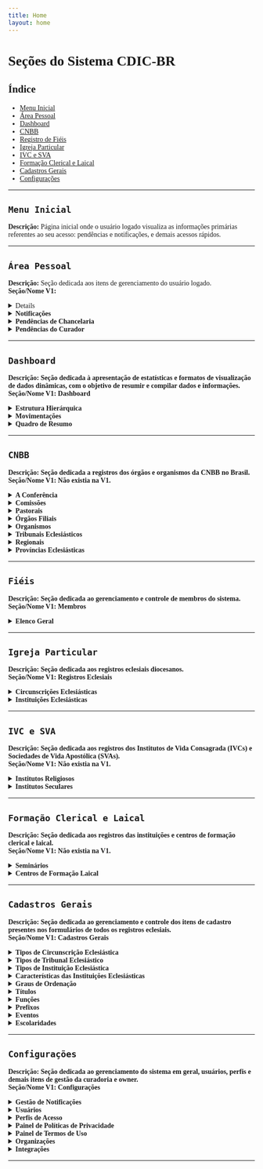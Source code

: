 ```yaml
---
title: Home
layout: home
---
```


<span style="font-family: Encode Sans Condensed, serif;">

<h1>Seções do Sistema CDIC-BR</h1>

<h2>Índice</h2>
<ul>
  <li><a href="#menu-inicial">Menu Inicial</a></li>
  <li><a href="#area-pessoal">Área Pessoal</a></li>
  <li><a href="#dashboard">Dashboard</a></li>
  <li><a href="#cnbb">CNBB</a></li>
  <li><a href="#fieis">Registro de Fiéis</a></li>
  <li><a href="#igreja-particular">Igreja Particular</a></li>
  <li><a href="#ivc-sva">IVC e SVA</a></li>
  <li><a href="#formacao">Formação Clerical e Laical</a></li>
  <li><a href="#cadastros">Cadastros Gerais</a></li>
  <li><a href="#configuracoes">Configurações</a></li>
</ul>

<hr>

<h2 id="menu-inicial"><code>Menu Inicial</code></h2>
<p><strong>Descrição:</strong> Página inicial onde o usuário logado visualiza as informações primárias referentes ao seu acesso: pendências e notificações, e demais acessos rápidos.</p>

<hr>

<!-- fim seção -->
<h2 id="area-pessoal"><code>Área Pessoal</code></h2>
<p><strong>Descrição:</strong> Seção dedicada aos itens de gerenciamento do usuário logado.<br>
<strong>Seção/Nome V1:</st

<!-- painel de usuário -->
<details>
  <summary>Painel de usuário</summary>
  <p><strong>Descrição:</strong> Página em que o usuário pode gerenciar seu acesso, alterar seus dados, alterar senha, alterar e-mail, verificar seu perfil de acesso e solicitar a exclusão de sua conta.</p>
</details>

<!-- notificações -->
<details>
  <summary>Notificações</summary>
  <p><strong>Descrição:</strong> É por meio desta página que o usuário logado pode verificar todas notificações endereçadas a ele.</p>
</details>

<!-- pendências chancelaria -->
<details>
  <summary>Pendências de Chancelaria</summary>
  <p><em>(Antigo "Pendências de Chanceler")</em><br>
  <strong>Descrição:</strong> A página se refere às pendências de aceites do Chanceler.</p>
</details>

<!-- pendências curadoria -->
<details>
  <summary>Pendências do Curador</summary>
  <p><strong>Descrição:</strong> A página se refere às pendências de aceites do Curador.</p>
</details>

<hr>

<h2 id="dashboard"><code>Dashboard</code></h2>
<p><strong>Descrição:</strong> Seção dedicada à apresentação de estatísticas e formatos de visualização de dados dinâmicas, com o objetivo de resumir e compilar dados e informações.<br>
<strong>Seção/Nome V1:</strong> Dashboard</p>

<!-- Estrutura Hierárquica -->
<details>
  <summary>Estrutura Hierárquica</summary>
  <p><strong>Descrição:</strong> Apresentação visual em formato de organograma para a estrutura organizacional diocesana.</p>
</details>

<!-- Movimentações -->
<details>
  <summary>Movimentações</summary>
  <p><strong>Descrição:</strong> Esta seção apresenta a visualização das alterações e compila as informações a respeito das funções, títulos e graus de ordenação.</p>
</details>

<!-- Quadro de Resumo -->
<details>
  <summary>Quadro de Resumo</summary>
  <p><strong>Descrição:</strong> Esta página serve para se ter um panorama geral dos dados cadastrados no sistema.</p>
</details>

<hr>


<h2 id="cnbb"><code>CNBB</code></h2>
<p><strong>Descrição:</strong> Seção dedicada a registros dos órgãos e organismos da CNBB no Brasil.<br>
<strong>Seção/Nome V1:</strong> Não existia na V1.</p>

<!-- A Conferência -->
<details>
  <summary>A Conferência</summary>
  <p><strong>Descrição:</strong> Subseção da seção CNBB, dedicada ao cadastro da organização Conferência Nacional dos Bispos do Brasil (CNBB). Compreende o registro das informações básicas de localização, contato e composição. Compõe-se do elenco organizacional das instâncias: Assembleia Geral, Conselho Permanente (CP), Conselho Episcopal Pastoral (CONSEP), Conselho Episcopal Regional (CONSER), Presidência, Conselhos e Secretariado Geral.</p>
</details>

<!-- Comissões -->
<details>
  <summary>Comissões</summary>
  <p><strong>Descrição:</strong> Subseção da seção CNBB, dedicada ao cadastro das comissões CNBB (Episcopais, Especiais e outros conselhos) - Conforme Diretório da Organização da Igreja</p>
  <ul>
    <li><strong>Comissões Episcopais:</strong> Subseção da subseção Comissões, dedicada ao cadastro das comissões episcopais CNBB (Lista de comissões - atualmente 12)</li>
    <li><strong>Comissões Especiais:</strong> Subseção da subseção Comissões, dedicada ao cadastro das comissões especiais CNBB (Lista de comissões - atualmente 12)</li>
    <li><strong>Outros Conselhos:</strong> Subseção da subseção Comissões, dedicada ao cadastro de outros Conselhos especiais da conferência. Geralmente são ligados a outros órgãos vinculados. (Lista de conselhos - atualmente 3)</li>
  </ul>
</details>

<!-- Pastorais -->
<details>
  <summary>Pastorais</summary>
  <p><strong>Descrição:</strong> Subseção da seção CNBB, dedicada ao cadastro das Pastorais CNBB (Lista de pastorais - atualmente 25)</p>
</details>

<!-- Órgãos Filiais -->
<details>
  <summary>Órgãos Filiais</summary>
  <p><strong>Descrição:</strong> Subseção da seção CNBB, dedicada ao cadastro dos Órgãos Filiais da CNBB (Lista de órgãos - atualmente 4)</p>
</details>

<!-- Organismos -->
<details>
  <summary>Organismos</summary>
  <p><strong>Descrição:</strong> Subseção da seção CNBB, dedicada ao cadastro dos Organismos da CNBB vinculados e relacionados, como outras conferências, movimentos, comissões e conselhos. (Lista de organismos - atualmente 16)</p>
</details>

<!-- Tribunais Eclesiásticos -->
<details>
  <summary>Tribunais Eclesiásticos</summary>
  <p><strong>Descrição:</strong> Subseção da seção CNBB, dedicada ao cadastro dos Tribunais e organismos jurídicos da Igreja Católica no Brasil.</p>
  <ul>
    <li><strong>Tribunais de 1ª e 2ª instância:</strong> <em>(Anteriormente parte da seção "Registros Eclesiais")</em> — Cadastro dos Tribunais Eclesiásticos vinculados às Circunscrições e IVC's e SVA's. Atendem ao território nacional e por isso são organizados a partir do Regional (Lista de organismos - atualmente 89)</li>
    <li><strong>Câmaras Eclesiásticas:</strong> <em>(Anteriormente parte da seção "Registros Eclesiais &gt; Instituições Eclesiásticas")</em> — Cadastro das Câmaras Eclesiásticas de Instrução presentes nas Dioceses.</li>
  </ul>
</details>

<!-- Regionais -->
<details>
  <summary>Regionais</summary>
  <p><em>(Anteriormente parte da seção "Registros Eclesiais")</em><br>
  <strong>Descrição:</strong> Subseção da seção CNBB, dedicada ao cadastro dos Regionais, regiões territoriais da Igreja Católica no Brasil. (Lista de regionais - atualmente 19) Cada uma abarca organizações da Igreja (tribunais), organizações diocesanas (províncias, circunscrições e instituições) e organizações de vida consagrada (províncias, institutos, casas religiosas, etc.).</p>
</details>

<!-- Províncias -->
<details>
  <summary>Províncias Eclesiásticas</summary>
  <p><em>(Anteriormente parte da seção "Registros Eclesiais")</em><br>
  <strong>Descrição:</strong> Subseção da seção Igreja Particular, dedicada ao cadastro das Províncias Eclesiásticas para dados básicos.</p>
</details>

<hr>

<h2 id="fieis"><code>Fiéis</code></h2>
<p><strong>Descrição:</strong> Seção dedicada ao gerenciamento e controle de membros do sistema.<br>
<strong>Seção/Nome V1:</strong> Membros</p>

<!-- Elenco Geral -->
<details>
  <summary>Elenco Geral</summary>
  <p><em>(Anteriormente parte da seção "Gerenciamento de Membros", antigo "Elenco Geral")</em><br>
  <strong>Descrição:</strong> Subseção da seção de Fiéis (Pessoas), dedicada ao cadastro de Fiéis.</p>
  <ul>
    <li><strong>Clérigos seculares:</strong> <em>(Antigo "Elenco Geral")</em> — Cadastro de Fiéis clérigos diocesanos.</li>
    <li><strong>Irmãos Professos:</strong> <em>(Antigo "Elenco Geral")</em> — Cadastro de Fiéis religiosos que professaram votos em IVCs e SVAs.</li>
    <li><strong>Leigos:</strong> <em>(Antigo "Fiéis Leigos")</em> — Cadastro de Fiéis leigos que exercem ofício na Igreja.</li>
    <li><strong>Seminaristas:</strong> Cadastro de seminaristas que exercem ofício na Igreja.</li>
  </ul>
</details>

<hr>

<h2 id="igreja-particular"><code>Igreja Particular</code></h2>
<p><strong>Descrição:</strong> Seção dedicada aos registros eclesiais diocesanos.<br>
<strong>Seção/Nome V1:</strong> Registros Eclesiais</p>

<!-- Circunscrições Eclesiásticas -->
<details>
  <summary>Circunscrições Eclesiásticas</summary>
  <p><strong>Descrição:</strong> Subseção da seção Igreja Particular, dedicada ao cadastro das Circunscrições Eclesiásticas (Lista de CE - atualmente 280). Contém dados básicos geográficos, elenco episcopal, cúria, tribunal, regiões episcopais, organizações administrativas e instituições vinculadas (paróquias, seminários, etc.).</p>
  <ul>
    <li><strong>Episcopado:</strong> <strong>Descrição:</strong> </li>
    <li><strong>Cúria Diocesana:</strong> Aba dedicada ao cadastro das Cúrias Metropolitanas, Arquidiocesanas e Diocesanas.
      <ul>
        <li><strong>Estrutura organizacional:</strong> <strong>Descrição:</strong> </li>
        <li><strong>Conselhos:</strong> <strong>Descrição:</strong> </li>
        <li><strong>Pastorais:</strong> <strong>Descrição:</strong> </li>
      </ul>
    </li>
  </ul>
</details>

<!-- Instituições Eclesiásticas -->
<details>
  <summary>Instituições Eclesiásticas</summary>
  <p><strong>Descrição:</strong> Subseção da seção Igreja Particular, dedicada ao cadastro das Instituições Diocesanas vinculadas à Circunscrição Eclesiástica.</p>
  <ul>
    <li><strong>Paróquias, Santuários, Catedrais, Basílicas e Reitorias:</strong> Cadastro das Instituições.</li>
    <li><strong>Capelas, Comunidades e Diaconias:</strong> Cadastro das Instituições.</li>
    <li><strong>Tribunais temporários:</strong> Cadastro dos Tribunais Temporários para beatificação e canonização, e tribunais diocesanos com data fim.</li>
  </ul>
</details>

<hr>

<h2 id="ivc-sva"><code>IVC e SVA</code></h2>
<p><strong>Descrição:</strong> Seção dedicada aos registros dos Institutos de Vida Consagrada (IVCs) e Sociedades de Vida Apostólica (SVAs).<br>
<strong>Seção/Nome V1:</strong> Não existia na V1.</p>

<!-- Institutos Religiosos -->
<details>
  <summary>Institutos Religiosos</summary>
  <p><strong>Descrição:</strong> </p>
</details>

<!-- Institutos Seculares -->
<details>
  <summary>Institutos Seculares</summary>
  <p><strong>Descrição:</strong> </p>
</details>

<hr>

<h2 id="formacao"><code>Formação Clerical e Laical</code></h2>
<p><strong>Descrição:</strong> Seção dedicada aos registros das instituições e centros de formação clerical e laical.<br>
<strong>Seção/Nome V1:</strong> Não existia na V1.</p>

<!-- Seminários -->
<details>
  <summary>Seminários</summary>
  <p><strong>Descrição:</strong> </p>
</details>

<!-- Centros de Formação Laical -->
<details>
  <summary>Centros de Formação Laical</summary>
  <p><strong>Descrição:</strong> </p>
</details>

<hr>

<h2 id="cadastros"><code>Cadastros Gerais</code></h2>
<p><strong>Descrição:</strong> Seção dedicada ao gerenciamento e controle dos itens de cadastro presentes nos formulários de todos os registros eclesiais.<br>
<strong>Seção/Nome V1:</strong> Cadastros Gerais</p>

<details>
  <summary>Tipos de Circunscrição Eclesiástica</summary>
  <p><strong>Descrição:</strong> Esta página serve para gerenciar os tipos de circunscrição eclesiástica existentes do sistema.</p>
</details>

<details>
  <summary>Tipos de Tribunal Eclesiástico</summary>
  <p><strong>Descrição:</strong> É por meio desta página que podemos cadastrar e editar os Tipos de Tribunal Eclesiásticos do sistema.</p>
</details>

<details>
  <summary>Tipos de Instituição Eclesiástica</summary>
  <p><strong>Descrição:</strong> É por meio desta página que é feito o manuseio dos tipos de instituição eclesiástica.</p>
</details>

<details>
  <summary>Características das Instituições Eclesiásticas</summary>
  <p><strong>Descrição:</strong> É por meio desta página que são cadastradas e gerenciadas as Características das Instituições Eclesiásticas.</p>
</details>

<details>
  <summary>Graus de Ordenação</summary>
  <p><strong>Descrição:</strong> A página se refere aos graus de ordenação.</p>
</details>

<details>
  <summary>Títulos</summary>
  <p><strong>Descrição:</strong> Esta página serve para gerenciar os títulos existentes.</p>
</details>

<details>
  <summary>Funções</summary>
  <p><strong>Descrição:</strong> Esta página serve para gerenciar as funções existentes dentro da hierarquia da Igreja Católica no Brasil.</p>
</details>

<details>
  <summary>Prefixos</summary>
  <p><strong>Descrição:</strong> Esta página permite o gerenciamento das funções cadastradas no sistema.</p>
</details>

<details>
  <summary>Eventos</summary>
  <p><strong>Descrição:</strong> Esta página permite o gerenciamento dos tipos de evento que existem.</p>
</details>

<details>
  <summary>Escolaridades</summary>
  <p><strong>Descrição:</strong> É por meio desta página que é feito o gerenciamento das escolaridades existentes no sistema.</p>
</details>

<hr>

<h2 id="configuracoes"><code>Configurações</code></h2>
<p><strong>Descrição:</strong> Seção dedicada ao gerenciamento do sistema em geral, usuários, perfis e demais itens de gestão da curadoria e owner.<br>
<strong>Seção/Nome V1:</strong> Configurações</p>

<!-- Gestão de Notificações -->
<details>
  <summary>Gestão de Notificações</summary>
  <p><strong>Descrição:</strong> É por meio desta página que os usuários podem criar notificações personalizadas no sistema e serem alertados, tanto em seus e-mails quanto na página de notificações.</p>
</details>

<!-- Usuários -->
<details>
  <summary>Usuários</summary>
  <p><strong>Descrição:</strong> Esta é a página de gerenciamento e cadastro de usuários.</p>
</details>

<!-- Perfis de Acesso -->
<details>
  <summary>Perfis de Acesso</summary>
  <p><strong>Descrição:</strong> Esta é a página de cadastro e gerenciamento das permissões de acesso do sistema.</p>
</details>

<!-- Painel de Políticas de Privacidade -->
<details>
  <summary>Painel de Políticas de Privacidade</summary>
  <p><strong>Descrição:</strong> Esta página serve para gerenciar a política de privacidade do sistema.</p>
</details>

<!-- Painel de Termos de Uso -->
<details>
  <summary>Painel de Termos de Uso</summary>
  <p><strong>Descrição:</strong> Esta página serve para gerenciar o termo de uso do sistema.</p>
</details>

<!-- Organizações -->
<details>
  <summary>Organizações</summary>
  <p><strong>Descrição:</strong> Permite o cadastro e o gerenciamento das múltiplas empresas/organizações que acessam o sistema.</p>
</details>

<!-- Integrações -->
<details>
  <summary>Integrações</summary>
  <p><strong>Descrição:</strong> Esta página permite que os usuários gerenciem as API's de integração ao sistema.</p>
</details>

<hr>
